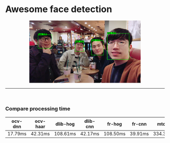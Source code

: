 # Awesome face detection

<p align="center">
    <img src='./result.png' width=70%>
</p>

---

<br>

### Compare processing time

| ocv-dnn | ocv-haar | dlib-hog | dlib-cnn | fr-hog | fr-cnn | mtcnn |
|:---:|:---:|:---:|:---:|:---:|:---:|:---:|
| 17.79ms | 42.31ms | 108.61ms | 42.17ms | 108.50ms | 39.91ms | 334.38ms |

<br><br>

